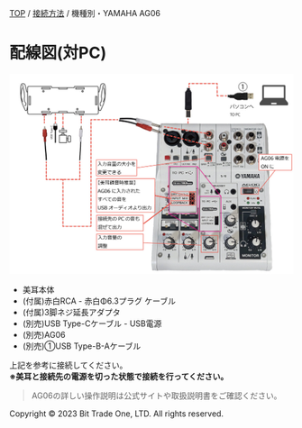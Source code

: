 
<head>
<link rel="stylesheet" href="style.css">
</head>


[TOP](index.md) / [接続方法](02Connect.md) / 機種別・YAMAHA AG06

# 配線図(対PC)  

<img src="images/fe3fb098541696f4b53b83adfda0a1c5dcfbd211cfbba24cc6d740b0f46727bc.jpg" alt="AG03接続"  Width="800">



- 美耳本体
- (付属)赤白RCA - 赤白Φ6.3プラグ ケーブル  
- (付属)3脚ネジ延長アダプタ  
- (別売)USB Type-Cケーブル - USB電源  
- (別売)AG06  
- (別売)①USB Type-B-Aケーブル  

上記を参考に接続してください。  
**※美耳と接続先の電源を切った状態で接続を行ってください。**

> AG06の詳しい操作説明は公式サイトや取扱説明書をご確認ください。

  <footer>
    <p>Copyright © 2023 Bit Trade One, LTD. All rights reserved.</p>
  </footer>

